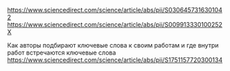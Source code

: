 https://www.sciencedirect.com/science/article/abs/pii/S0306457316301042
https://www.sciencedirect.com/science/article/abs/pii/S009913330100252X

Как авторы подбирают ключевые слова к своим работам и где внутри работ встречаются ключевые слова
https://www.sciencedirect.com/science/article/abs/pii/S1751157720300134
